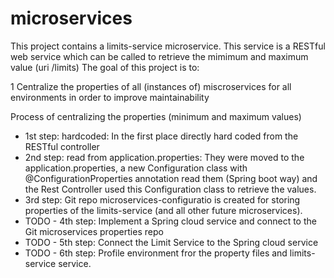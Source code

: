 # microservices

This project contains a limits-service microservice. 
This service is a RESTful web service which can be called to retrieve the mimimum and maximum value (uri /limits)
The goal of this project is to:

1 Centralize the properties of all (instances of) miscroservices for all environments in order to improve maintainability

Process of centralizing the properties (minimum and maximum values)
- 1st step: hardcoded: In the first place directly hard coded from the RESTful controller
- 2nd step: read from application.properties: They were moved to the application.properties, a new Configuration class with @ConfigurationProperties annotation read them (Spring boot way) and the Rest Controller used this Configuration class to retrieve the values.
- 3rd step: Git repo microservices-configuratio is created for storing properties of the limits-service (and all other future microservices).
- TODO - 4th step: Implement a Spring cloud service and connect to the Git microservices properties repo
- TODO - 5th step: Connect the Limit Service to the Spring cloud service
- TODO - 6th step: Profile environment fror the property files and limits-service service.
